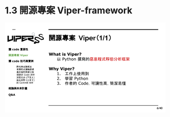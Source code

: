 # 1.3 開源專案 Viper-framework

![](../.gitbook/assets/coscup-versionpython-kai-yuan-ruan-ti-kao-gu-4.png)

